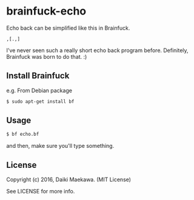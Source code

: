 # brainfuck-echo

Echo back can be simplified like this in Brainfuck.

```
,[.,]
```

I've never seen such a really short echo back program before. Definitely, Brainfuck was born to do that. :)

## Install Brainfuck

e.g. From Debian package

```sh
$ sudo apt-get install bf
```

## Usage

```sh
$ bf echo.bf
```

and then, make sure you'll type something.

## License

Copyright (c) 2016, Daiki Maekawa. (MIT License)

See LICENSE for more info.
